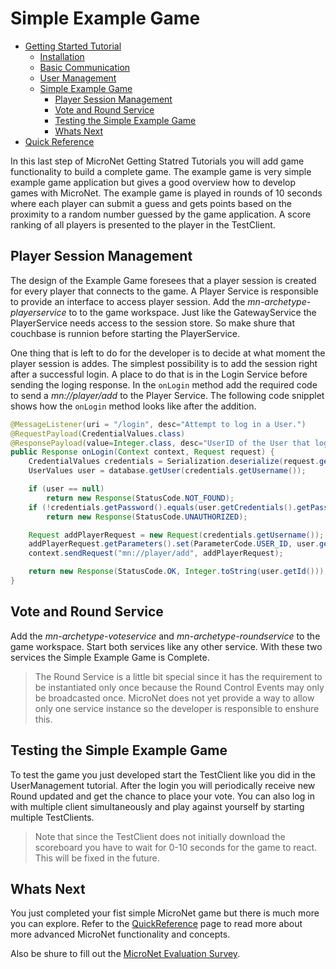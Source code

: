 # Simple Example Game

- [Getting Started Tutorial](../index.md)
  - [Installation](../gettingstarted/index.md)
  - [Basic Communication](../communicationtutorial/index.md)
  - [User Management](../usermanagement/index.md)
  - [Simple Example Game](../tutorial/index.md)
    - [Player Session Management](#player-session-management)
    - [Vote and Round Service](#vote-and-round-service)
    - [Testing the Simple Example Game](#testing-the-simple-example-game)
    - [Whats Next](#whats-next)
- [Quick Reference](../quickreference/index.md)

In this last step of MicroNet Getting Statred Tutorials you will add game functionality to build a complete game. The example game is very simple example game application but gives a good overview how to develop games with MicroNet. The example game is played in rounds of 10 seconds where each player can submit a guess and gets points based on the proximity to a random number guessed by the game application. A score ranking of all players is presented to the player in the TestClient.
  
## Player Session Management

The design of the Example Game foresees that a player session is created for every player that connects to the game. A Player Service is responsible to provide an interface to access player session. Add the *mn-archetype-playerservice* to to the game workspace. Just like the GatewayService the PlayerService needs access to the session store. So make shure that couchbase is runnion before starting the PlayerService.

One thing that is left to do for the developer is to decide at what moment the player session is addes. The simplest possibility is to add the session right after a successful login. A place to do that is in the Login Service before sending the loging response. In the `onLogin` method add the required code to send a *mn://player/add* to the Player Service. The following code snipplet shows how the `onLogin` method looks like after the addition. 

```java
@MessageListener(uri = "/login", desc="Attempt to log in a User.")
@RequestPayload(CredentialValues.class)
@ResponsePayload(value=Integer.class, desc="UserID of the User that logged in")
public Response onLogin(Context context, Request request) {
	CredentialValues credentials = Serialization.deserialize(request.getData(), CredentialValues.class);
	UserValues user = database.getUser(credentials.getUsername());

	if (user == null)
		return new Response(StatusCode.NOT_FOUND);
	if (!credentials.getPassword().equals(user.getCredentials().getPassword()))
		return new Response(StatusCode.UNAUTHORIZED);

	Request addPlayerRequest = new Request(credentials.getUsername());
	addPlayerRequest.getParameters().set(ParameterCode.USER_ID, user.getId());
	context.sendRequest("mn://player/add", addPlayerRequest);

	return new Response(StatusCode.OK, Integer.toString(user.getId()));
}
```
## Vote and Round Service

Add the *mn-archetype-voteservice* and *mn-archetype-roundservice* to the game workspace. Start both services like any other service. With these two services the Simple Example Game is Complete.

> The Round Service is a little bit special since it has the requirement to be instantiated only once because the Round Control Events may only be broadcasted once. MicroNet does not yet provide a way to allow only one service instance so the developer is responsible to enshure this.

## Testing the Simple Example Game

To test the game you just developed start the TestClient like you did in the UserManagement tutorial. After the login you will periodically receive new Round updated and get the chance to place your vote. You can also log in with multiple client simultaneously and play against yourself by starting multiple TestClients.

> Note that since the TestClient does not initially download the scoreboard you have to wait for 0-10 seconds for the game to react. This will be fixed in the future. 

## Whats Next

You just completed your fist simple MicroNet game but there is much more you can explore. Refer to the [QuickReference](../quickreference/index.md) page to read more about more advanced MicroNet functionality and concepts. 

Also be shure to fill out the [MicroNet Evaluation Survey](https://docs.google.com/forms/d/e/1FAIpQLSc2mOMse_nsa6kJSQsRMN-ph_sUb4EDws9loc530sVPcMOOsg/viewform?usp=sf_link).
